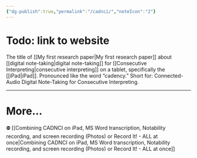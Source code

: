 ```yaml
---
{"dg-publish":true,"permalink":"/cadnci/","noteIcon":"2"}
---
```


# Todo: link to website

The title of [[My first research paper\|My first research paper]] about [[digital note-taking\|digital note-taking]] for [[Consecutive Interpreting\|consecutive interpreting]] on a tablet, specifically the [[iPad\|iPad]]. Pronounced like the word “cadency.” Short for: Connected-Audio Digital Note-Taking for Consecutive Interpreting. 

---
# More...

 ⛔️ [[Combining CADNCI on iPad, MS Word transcription, Notability recording, and screen recording (Photos) or Record It! - ALL at once\|Combining CADNCI on iPad, MS Word transcription, Notability recording, and screen recording (Photos) or Record It! - ALL at once]]

